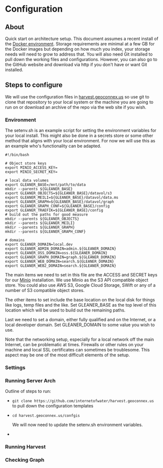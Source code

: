 # Configuration

## About

Quick start on architecture setup.  This document assumes a recent install of the 
[Docker environment](https://www.docker.com/).  Storage requirements are minimal at
a few GB for the Docker images but depending on how much you index, your storage
needs will need to grow to address that.  You will also need Git installed to pull down the working files and configurations.  However, you can also go to the GitHub website and download via http if you don't have or want Git installed.  

## Steps to configure

We will use the configuration files in [harvest.geoconnex.us](https://github.com/internetofwater/harvest.geoconnex.us) so use git to clone that repository to your local system or the machine you are going to run on or download an archive of the repo via the web site if you wish.  

### Environment


The setenv.sh is an example script for setting the environment variables for 
your local install.  This might also be done in a secrets store or some other method
that aligns with your local environment.  For now we will use this as an example 
who's functionality can be adapted.

```
#!/bin/bash

# Object store keys
export MINIO_ACCESS_KEY= 
export MINIO_SECRET_KEY= 

# local data volumes
export GLEANER_BASE=/mnt/path/to/data
mkdir --parents ${GLEANER_BASE}
export GLEANER_OBJECTS=${GLEANER_BASE}/datavol/s3
export GLEANER_MEILI=${GLEANER_BASE}/datavol/data.ms
export GLEANER_GRAPH=${GLEANER_BASE}/datavol/graph
export GLEANER_GRAPH_CONF=${GLEANER_BASE}/config
export GLEANER_TRAEFIK=${GLEANER_BASE}/config
# build out the paths for good measure
mkdir --parents ${GLEANER_OBJECTS}
mkdir --parents ${GLEANER_MEILI}
mkdir --parents ${GLEANER_GRAPH}
mkdir --parents ${GLEANER_GRAPH_CONF}

# domains
export GLEANER_DOMAIN=local.dev
export GLEANER_ADMIN_DOMAIN=admin.${GLEANER_DOMAIN}
export GLEANER_OSS_DOMAIN=oss.${GLEANER_DOMAIN}
export GLEANER_GRAPH_DOMAIN=graph.${GLEANER_DOMAIN}
export GLEANER_WEB_DOMAIN=search.${GLEANER_DOMAIN}
export GLEANER_WEB2_DOMAIN=search.${GLEANER_DOMAIN}
```

The main items we need to set in this file are the ACCESS and SECRET keys for our
[Minio](https://min.io/) installation.  We use Minio as the S3 API compatible object store.  You could also use AWS S3, Google Cloud Storage, SWift or any of a number of S3 compatible object stores.  

The other items to set include the base location on the local disk for things like 
logs, temp files and the like.  Set GLEANER_BASE as the top level of this location which will be used to build out the remaining paths.  

Last we need to set a domain, either fully qualified and on the Internet, or a local developer domain.  Set GLEANER_DOMAIN to some value you wish to use.  

Note that the networking setup, especially for a local network off the main Internet, can be problematic at times.  Firewalls or other rules on your machine and local SSL certificates can sometimes be troublesome.  This aspect may be one of the most 
difficult elements of the setup.  

### Settings

### Running Server Arch

Outline of steps to run:

* ```git clone https://github.com/internetofwater/harvest.geoconnex.us``` to pull down the configuration templates
* ```cd harvest.geoconnex.us/confgis```
  
    We will now need to update the setenv.sh environment variables.  

* ```

### Running Harvest

### Checking Graph
